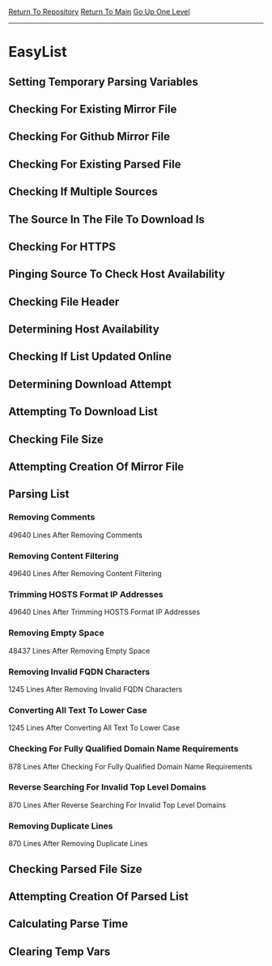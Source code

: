 [Return To Repository](https://github.com/deathbybandaid/piholeparser/)
[Return To Main](https://github.com/deathbybandaid/piholeparser/blob/master/RecentRunLogs/Mainlog.md)
[Go Up One Level](https://github.com/deathbybandaid/piholeparser/blob/master/RecentRunLogs/TopLevelScripts/30-Processing-External-Blacklists.md)
____________________________________
# EasyList
## Setting Temporary Parsing Variables
## Checking For Existing Mirror File
## Checking For Github Mirror File
## Checking For Existing Parsed File
## Checking If Multiple Sources
## The Source In The File To Download Is
## Checking For HTTPS
## Pinging Source To Check Host Availability
## Checking File Header
## Determining Host Availability
## Checking If List Updated Online
## Determining Download Attempt
## Attempting To Download List
## Checking File Size
## Attempting Creation Of Mirror File
## Parsing List
### Removing Comments
49640 Lines After Removing Comments
### Removing Content Filtering
49640 Lines After Removing Content Filtering
### Trimming HOSTS Format IP Addresses
49640 Lines After Trimming HOSTS Format IP Addresses
### Removing Empty Space
48437 Lines After Removing Empty Space
### Removing Invalid FQDN Characters
1245 Lines After Removing Invalid FQDN Characters
### Converting All Text To Lower Case
1245 Lines After Converting All Text To Lower Case
### Checking For Fully Qualified Domain Name Requirements
878 Lines After Checking For Fully Qualified Domain Name Requirements
### Reverse Searching For Invalid Top Level Domains
870 Lines After Reverse Searching For Invalid Top Level Domains
### Removing Duplicate Lines
870 Lines After Removing Duplicate Lines
## Checking Parsed File Size
## Attempting Creation Of Parsed List
## Calculating Parse Time
## Clearing Temp Vars
